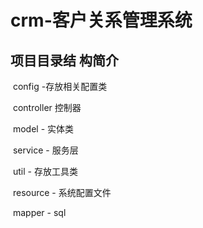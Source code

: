 # crm-客户关系管理系统

## 				项目目录结 构简介

​	config -存放相关配置类	

​	controller 控制器

​	model - 实体类

​	service - 服务层

​	util - 存放工具类

​	resource - 系统配置文件

​		mapper - sql

​		